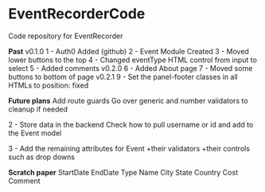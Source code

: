 # EventRecorderCode
Code repository for EventRecorder

******Past******
v0.1.0
1 - Auth0 Added (github)
2 - Event Module Created
3 - Moved lower buttons to the top
4 - Changed eventType HTML control from input to select
5 - Added comments
v0.2.0
6 - Added About page
7 - Moved some buttons to bottom of page 
v0.2.1
9 - Set the panel-footer classes in all HTMLs to position: fixed

******Future plans******
Add route guards
Go over generic and number validators to cleanup if needed

2 - Store data in the backend
Check how to pull username or id and add to the Event model

3 - Add the remaining attributes for Event 
+their validators 
+their controls such as drop downs

******Scratch paper******
StartDate EndDate
Type Name
City State Country
Cost Comment